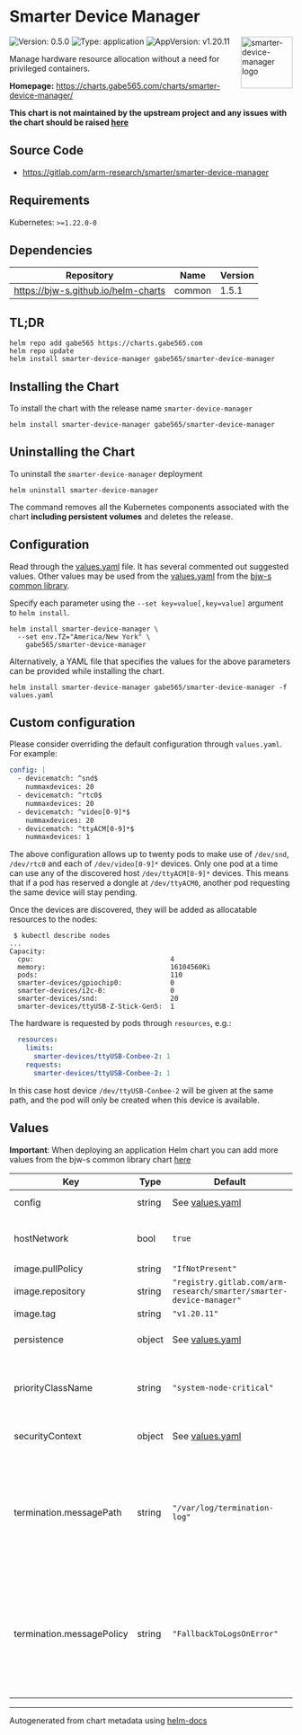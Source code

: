 # Smarter Device Manager

<img src="https://gitlab.com/uploads/-/system/group/avatar/6339043/ARM1636_Project_Logo_ST2_RGB_V1.png" align="right" width="92" alt="smarter-device-manager logo">

![Version: 0.5.0](https://img.shields.io/badge/Version-0.5.0-informational?style=flat)
![Type: application](https://img.shields.io/badge/Type-application-informational?style=flat)
![AppVersion: v1.20.11](https://img.shields.io/badge/AppVersion-v1.20.11-informational?style=flat)

Manage hardware resource allocation without a need for privileged containers.

**Homepage:** <https://charts.gabe565.com/charts/smarter-device-manager/>

**This chart is not maintained by the upstream project and any issues with the chart should be raised
[here](https://github.com/gabe565/charts/issues/new?assignees=gabe565&labels=bug&template=bug_report.yaml&name=smarter-device-manager&version=0.5.0)**

## Source Code

* <https://gitlab.com/arm-research/smarter/smarter-device-manager>

## Requirements

Kubernetes: `>=1.22.0-0`

## Dependencies

| Repository | Name | Version |
|------------|------|---------|
| <https://bjw-s.github.io/helm-charts> | common | 1.5.1 |

## TL;DR

```console
helm repo add gabe565 https://charts.gabe565.com
helm repo update
helm install smarter-device-manager gabe565/smarter-device-manager
```

## Installing the Chart

To install the chart with the release name `smarter-device-manager`

```console
helm install smarter-device-manager gabe565/smarter-device-manager
```

## Uninstalling the Chart

To uninstall the `smarter-device-manager` deployment

```console
helm uninstall smarter-device-manager
```

The command removes all the Kubernetes components associated with the chart **including persistent volumes** and deletes the release.

## Configuration

Read through the [values.yaml](./values.yaml) file. It has several commented out suggested values.
Other values may be used from the [values.yaml](https://github.com/bjw-s/helm-charts/tree/main/charts/library/common/values.yaml) from the [bjw-s common library](https://github.com/bjw-s/helm-charts/tree/main/charts/library/common).

Specify each parameter using the `--set key=value[,key=value]` argument to `helm install`.

```console
helm install smarter-device-manager \
  --set env.TZ="America/New York" \
    gabe565/smarter-device-manager
```

Alternatively, a YAML file that specifies the values for the above parameters can be provided while installing the chart.

```console
helm install smarter-device-manager gabe565/smarter-device-manager -f values.yaml
```

## Custom configuration

Please consider overriding the default configuration through `values.yaml`.
For example:

```yaml
config: |
  - devicematch: ^snd$
    nummaxdevices: 20
  - devicematch: ^rtc0$
    nummaxdevices: 20
  - devicematch: ^video[0-9]*$
    nummaxdevices: 20
  - devicematch: ^ttyACM[0-9]*$
    nummaxdevices: 1
```

The above configuration allows up to twenty pods to make use of `/dev/snd`,
`/dev/rtc0` and each of `/dev/video[0-9]*` devices.
Only one pod at a time can use any of the discovered host `/dev/ttyACM[0-9]*`
devices. This means that if a pod has reserved a dongle at `/dev/ttyACM0`,
another pod requesting the same device will stay pending.

Once the devices are discovered, they will be added as allocatable resources
to the nodes:

```
 $ kubectl describe nodes
...
Capacity:
  cpu:                                  4
  memory:                               16104560Ki
  pods:                                 110
  smarter-devices/gpiochip0:            0
  smarter-devices/i2c-0:                0
  smarter-devices/snd:                  20
  smarter-devices/ttyUSB-Z-Stick-Gen5:  1
```

The hardware is requested by pods through `resources`, e.g.:

```yaml
  resources:
    limits:
      smarter-devices/ttyUSB-Conbee-2: 1
    requests:
      smarter-devices/ttyUSB-Conbee-2: 1
```

In this case host device `/dev/ttyUSB-Conbee-2` will be given at the same
path, and the pod will only be created when this device is available.

## Values

**Important**: When deploying an application Helm chart you can add more values from the bjw-s common library chart [here](https://github.com/bjw-s/helm-charts/tree/main/charts/library/common)

| Key | Type | Default | Description |
|-----|------|---------|-------------|
| config | string | See [values.yaml](./values.yaml) | Override default configuration [[ref]](https://gitlab.com/arm-research/smarter/smarter-device-manager#usage-model) |
| hostNetwork | bool | `true` | When using hostNetwork make sure you set dnsPolicy to `ClusterFirstWithHostNet` |
| image.pullPolicy | string | `"IfNotPresent"` | image pull policy |
| image.repository | string | `"registry.gitlab.com/arm-research/smarter/smarter-device-manager"` | image repository |
| image.tag | string | `"v1.20.11"` | image tag |
| persistence | object | See [values.yaml](./values.yaml) | Configure persistence settings for the chart under this key. |
| priorityClassName | string | `"system-node-critical"` | Custom priority class for different treatment by the scheduler Setting this is not necessary, but it is recommended. [[ref]](https://kubernetes.io/docs/concepts/configuration/pod-priority-preemption/) |
| securityContext | object | See [values.yaml](./values.yaml) | Configure the securityContext for this pod [[ref]](https://kubernetes.io/docs/tasks/configure-pod-container/security-context/) |
| termination.messagePath | string | `"/var/log/termination-log"` | Configure the path at which the file to which the main container's termination message will be written. Overrides the default of `/dev/termination-log` to allow read-only `persistence.devfs` at `/dev`. [[ref](https://kubernetes.io/docs/reference/kubernetes-api/workload-resources/pod-v1/#lifecycle-1)] |
| termination.messagePolicy | string | `"FallbackToLogsOnError"` | Indicate how the main container's termination message should be populated. Valid options are `File` and `FallbackToLogsOnError`. smarter-device-manager does not support a termination-log, so use the container's log. [[ref](https://kubernetes.io/docs/reference/kubernetes-api/workload-resources/pod-v1/#lifecycle-1)] |

---
Autogenerated from chart metadata using [helm-docs](https://github.com/norwoodj/helm-docs)
